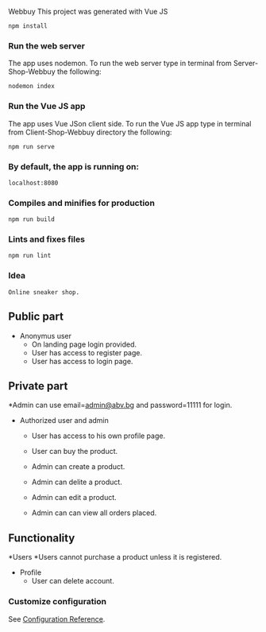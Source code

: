 Webbuy
This project was generated with Vue JS
```
npm install
```
### Run the web server
The app uses nodemon. To run the web server type in terminal from Server-Shop-Webbuy the following:
```
nodemon index
```
### Run the Vue JS app
The app uses Vue JSon client side. To run the Vue JS app type in terminal from Client-Shop-Webbuy directory the following:
```
npm run serve
```
### By default, the app is running on:
```
localhost:8080
```
### Compiles and minifies for production
```
npm run build
```

### Lints and fixes files
```
npm run lint
```
### Idea
```
Online sneaker shop.
```
## Public part
* Anonymus user
  * On landing page login provided.
  * User has access to register page.
  * User has access to login page.

## Private part 

*Admin can use email=admin@abv.bg and password=11111 for login.

* Authorized user and admin
  * User has access to his own profile page.
  * User can buy the product.

  * Admin can create a product.
  * Admin can delite a product.
  * Admin can edit a product.
  * Admin can can view all orders placed.



## Functionality
*Users
  *Users cannot purchase a product unless it is registered.
* Profile
  * User can delete account.

### Customize configuration
See [Configuration Reference](https://cli.vuejs.org/config/).

